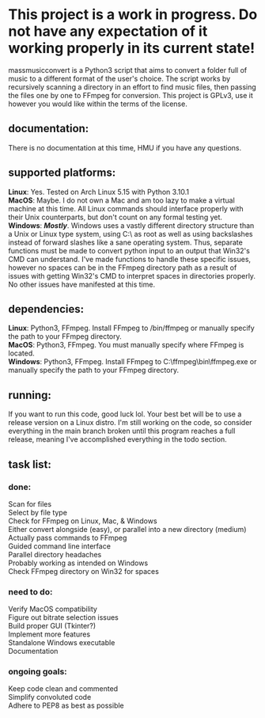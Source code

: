 # This project is a work in progress. Do not have any expectation of it working properly in its current state!  

massmusicconvert is a Python3 script that aims to convert a folder full of music to a different format of the user's choice. The script works by recursively scanning a directory in an effort to find music files, then passing the files one by one to FFmpeg for conversion. This project is GPLv3, use it however you would like within the terms of the license.  

## documentation:

There is no documentation at this time, HMU if you have any questions.  

## supported platforms:

**Linux**: Yes. Tested on Arch Linux 5.15 with Python 3.10.1  
**MacOS**: Maybe. I do not own a Mac and am too lazy to make a virtual machine at this time. All Linux commands should interface properly with their Unix counterparts, but don't count on any formal testing yet.  
**Windows**: ***Mostly***. Windows uses a vastly different directory structure than a Unix or Linux type system, using C:\ as root as well as using backslashes instead of forward slashes like a sane operating system. Thus, separate functions must be made to convert python input to an output that Win32's CMD can understand. I've made functions to handle these specific issues, however no spaces can be in the FFmpeg directory path as a result of issues with getting Win32's CMD to interpret spaces in directories properly. No other issues have manifested at this time.

## dependencies:

**Linux**: Python3, FFmpeg. Install FFmpeg to /bin/ffmpeg or manually specify the path to your FFmpeg directory.  
**MacOS**: Python3, FFmpeg. You must manually specify where FFmpeg is located.  
**Windows**: Python3, FFmpeg. Install FFmpeg to C:\ffmpeg\bin\ffmpeg.exe or manually specify the path to your FFmpeg directory.

## running:

If you want to run this code, good luck lol. Your best bet will be to use a release version on a Linux distro. I'm still working on the code, so consider everything in the main branch broken until this program reaches a full release, meaning I've accomplished everything in the todo section.

## task list:

### done:

Scan for files  
Select by file type  
Check for FFmpeg on Linux, Mac, & Windows  
Either convert alongside (easy), or parallel into a new directory (medium)  
Actually pass commands to FFmpeg  
Guided command line interface  
Parallel directory headaches  
Probably working as intended on Windows  
Check FFmpeg directory on Win32 for spaces  

### need to do:

Verify MacOS compatibility  
Figure out bitrate selection issues  
Build proper GUI (Tkinter?)  
Implement more features  
Standalone Windows executable  
Documentation  

### ongoing goals:

Keep code clean and commented  
Simplify convoluted code  
Adhere to PEP8 as best as possible  
